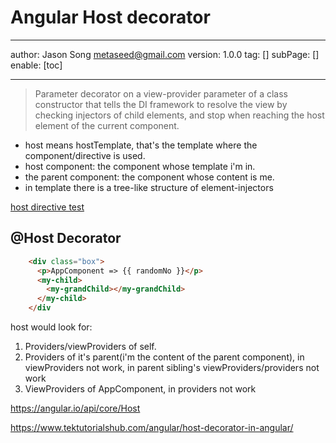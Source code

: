 # Angular Host decorator
---
author: Jason Song <metaseed@gmail.com>
version: 1.0.0
tag: []
subPage: []
enable: [toc]

---
> Parameter decorator on a view-provider parameter of a class constructor that tells the DI framework to resolve the view by checking injectors of child elements, and stop when reaching the host element of the current component.

* host means hostTemplate, that's the template where the component/directive is used.
* host component: the component whose template i'm in.
* the parent component: the component whose content is me.
* in template there is a tree-like structure of element-injectors

[host directive test](https://stackblitz.com/edit/angular-ivy-aeuedh)

## @Host Decorator 
```html
    <div class="box">
      <p>AppComponent => {{ randomNo }}</p>
      <my-child>
        <my-grandChild></my-grandChild>
      </my-child>
    </div

```
host would look for:
1. Providers/viewProviders of self.
1. Providers of it's parent(i'm the content of the parent component), in viewProviders not work, in parent sibling's viewProviders/providers not work
1. ViewProviders of AppComponent, in providers not work

https://angular.io/api/core/Host

https://www.tektutorialshub.com/angular/host-decorator-in-angular/